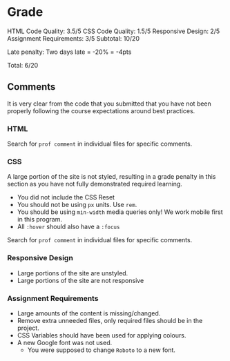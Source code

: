 # Grade
HTML Code Quality: 3.5/5
CSS Code Quality: 1.5/5
Responsive Design: 2/5
Assignment Requirements: 3/5
Subtotal: 10/20

Late penalty: Two days late = -20% = -4pts

Total: 6/20

## Comments
It is very clear from the code that you submitted that you have not been properly following the course expectations around best practices.

### HTML
Search for `prof comment` in individual files for specific comments.

### CSS
A large portion of the site is not styled, resulting in a grade penalty in this section as you have not fully demonstrated required learning.

- You did not include the CSS Reset
- You should not be using `px` units. Use `rem`.
- You should be using `min-width` media queries only! We work mobile first in this program.
- All `:hover` should also have a `:focus`

Search for `prof comment` in individual files for specific comments.

### Responsive Design
- Large portions of the site are unstyled.
- Large portions of the site are not responsive

### Assignment Requirements
- Large amounts of the content is missing/changed.
- Remove extra unneeded files, only required files should be in the project.
- CSS Variables should have been used for applying colours.
- A new Google font was not used.
  - You were supposed to change `Roboto` to a new font.